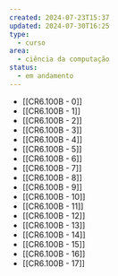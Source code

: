 ```yaml
---
created: 2024-07-23T15:37
updated: 2024-07-30T16:25
type:
  - curso
area:
  - ciência da computação
status:
  - em andamento
---
```

- [[CR6.100B - 0]]
- [[CR6.100B - 1]]
- [[CR6.100B - 2]]
- [[CR6.100B - 3]]
- [[CR6.100B - 4]]
- [[CR6.100B - 5]]
- [[CR6.100B - 6]]
- [[CR6.100B - 7]]
- [[CR6.100B - 8]]
- [[CR6.100B - 9]]
- [[CR6.100B - 10]]
- [[CR6.100B - 11]]
- [[CR6.100B - 12]]
- [[CR6.100B - 13]]
- [[CR6.100B - 14]]
- [[CR6.100B - 15]]
- [[CR6.100B - 16]]
- [[CR6.100B - 17]]